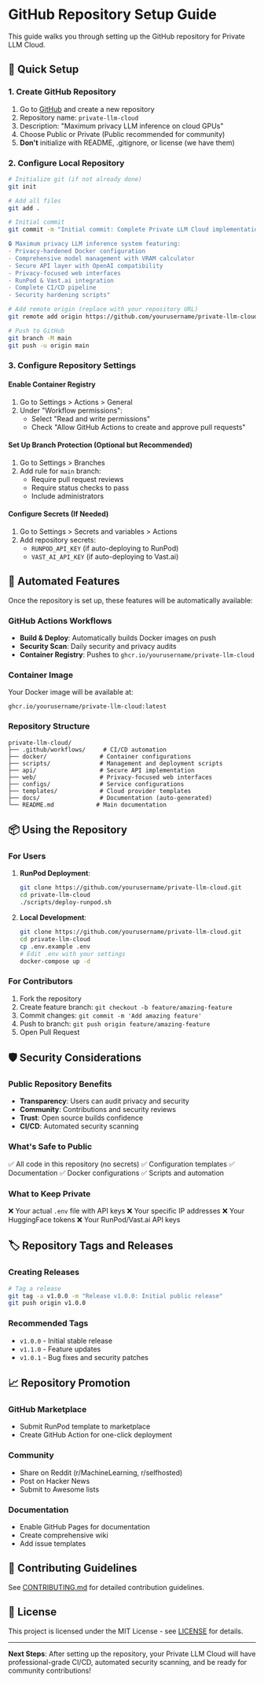 # GitHub Repository Setup Guide

This guide walks you through setting up the GitHub repository for Private LLM Cloud.

## 🚀 Quick Setup

### 1. Create GitHub Repository

1. Go to [GitHub](https://github.com) and create a new repository
2. Repository name: `private-llm-cloud`
3. Description: "Maximum privacy LLM inference on cloud GPUs"
4. Choose Public or Private (Public recommended for community)
5. **Don't** initialize with README, .gitignore, or license (we have them)

### 2. Configure Local Repository

```bash
# Initialize git (if not already done)
git init

# Add all files
git add .

# Initial commit
git commit -m "Initial commit: Complete Private LLM Cloud implementation

🔒 Maximum privacy LLM inference system featuring:
- Privacy-hardened Docker configuration
- Comprehensive model management with VRAM calculator
- Secure API layer with OpenAI compatibility
- Privacy-focused web interfaces
- RunPod & Vast.ai integration
- Complete CI/CD pipeline
- Security hardening scripts"

# Add remote origin (replace with your repository URL)
git remote add origin https://github.com/yourusername/private-llm-cloud.git

# Push to GitHub
git branch -M main
git push -u origin main
```

### 3. Configure Repository Settings

#### Enable Container Registry
1. Go to Settings > Actions > General
2. Under "Workflow permissions":
   - Select "Read and write permissions"
   - Check "Allow GitHub Actions to create and approve pull requests"

#### Set Up Branch Protection (Optional but Recommended)
1. Go to Settings > Branches
2. Add rule for `main` branch:
   - Require pull request reviews
   - Require status checks to pass
   - Include administrators

#### Configure Secrets (If Needed)
1. Go to Settings > Secrets and variables > Actions
2. Add repository secrets:
   - `RUNPOD_API_KEY` (if auto-deploying to RunPod)
   - `VAST_AI_API_KEY` (if auto-deploying to Vast.ai)

## 🔄 Automated Features

Once the repository is set up, these features will be automatically available:

### GitHub Actions Workflows
- **Build & Deploy**: Automatically builds Docker images on push
- **Security Scan**: Daily security and privacy audits
- **Container Registry**: Pushes to `ghcr.io/yourusername/private-llm-cloud`

### Container Image
Your Docker image will be available at:
```
ghcr.io/yourusername/private-llm-cloud:latest
```

### Repository Structure
```
private-llm-cloud/
├── .github/workflows/     # CI/CD automation
├── docker/               # Container configurations
├── scripts/              # Management and deployment scripts
├── api/                  # Secure API implementation
├── web/                  # Privacy-focused web interfaces
├── configs/              # Service configurations
├── templates/            # Cloud provider templates
├── docs/                 # Documentation (auto-generated)
└── README.md            # Main documentation
```

## 📦 Using the Repository

### For Users
1. **RunPod Deployment**:
   ```bash
   git clone https://github.com/yourusername/private-llm-cloud.git
   cd private-llm-cloud
   ./scripts/deploy-runpod.sh
   ```

2. **Local Development**:
   ```bash
   git clone https://github.com/yourusername/private-llm-cloud.git
   cd private-llm-cloud
   cp .env.example .env
   # Edit .env with your settings
   docker-compose up -d
   ```

### For Contributors
1. Fork the repository
2. Create feature branch: `git checkout -b feature/amazing-feature`
3. Commit changes: `git commit -m 'Add amazing feature'`
4. Push to branch: `git push origin feature/amazing-feature`
5. Open Pull Request

## 🛡️ Security Considerations

### Public Repository Benefits
- **Transparency**: Users can audit privacy and security
- **Community**: Contributions and security reviews
- **Trust**: Open source builds confidence
- **CI/CD**: Automated security scanning

### What's Safe to Public
✅ All code in this repository (no secrets)
✅ Configuration templates
✅ Documentation
✅ Docker configurations
✅ Scripts and automation

### What to Keep Private
❌ Your actual `.env` file with API keys
❌ Your specific IP addresses
❌ Your HuggingFace tokens
❌ Your RunPod/Vast.ai API keys

## 🏷️ Repository Tags and Releases

### Creating Releases
```bash
# Tag a release
git tag -a v1.0.0 -m "Release v1.0.0: Initial public release"
git push origin v1.0.0
```

### Recommended Tags
- `v1.0.0` - Initial stable release
- `v1.1.0` - Feature updates
- `v1.0.1` - Bug fixes and security patches

## 📈 Repository Promotion

### GitHub Marketplace
- Submit RunPod template to marketplace
- Create GitHub Action for one-click deployment

### Community
- Share on Reddit (r/MachineLearning, r/selfhosted)
- Post on Hacker News
- Submit to Awesome lists

### Documentation
- Enable GitHub Pages for documentation
- Create comprehensive wiki
- Add issue templates

## 🤝 Contributing Guidelines

See [CONTRIBUTING.md](CONTRIBUTING.md) for detailed contribution guidelines.

## 📄 License

This project is licensed under the MIT License - see [LICENSE](LICENSE) for details.

---

**Next Steps**: After setting up the repository, your Private LLM Cloud will have professional-grade CI/CD, automated security scanning, and be ready for community contributions!